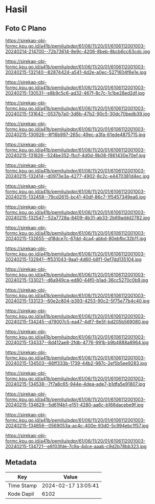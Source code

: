 # Hasil

## Foto C Plano

https://sirekap-obj-formc.kpu.go.id/a41b/pemilu/pdpr/61/06/11/20/01/6106112001003-20240214-214700--72b73614-8e9c-4206-8beb-8bcb6cc63cdc.jpg

https://sirekap-obj-formc.kpu.go.id/a41b/pemilu/pdpr/61/06/11/20/01/6106112001003-20240215-132140--82874424-a541-4d2e-a0ec-5271604f6e1e.jpg

https://sirekap-obj-formc.kpu.go.id/a41b/pemilu/pdpr/61/06/11/20/01/6106112001003-20240215-130531--e8b9c5c6-ad32-467f-8c7c-1c1be28ed2df.jpg

https://sirekap-obj-formc.kpu.go.id/a41b/pemilu/pdpr/61/06/11/20/01/6106112001003-20240215-131642--0537b7a0-3d6b-47b2-90c5-30dc70bedb39.jpg

https://sirekap-obj-formc.kpu.go.id/a41b/pemilu/pdpr/61/06/11/20/01/6106112001003-20240215-130926--8f16b997-265c-49ec-a3fa-61ede4875715.jpg

https://sirekap-obj-formc.kpu.go.id/a41b/pemilu/pdpr/61/06/11/20/01/6106112001003-20240215-131826--524be352-fbcf-4d0d-9b08-f861430e70ef.jpg

https://sirekap-obj-formc.kpu.go.id/a41b/pemilu/pdpr/61/06/11/20/01/6106112001003-20240215-132414--d0973e3a-4277-4902-8c2c-e4470381d4ec.jpg

https://sirekap-obj-formc.kpu.go.id/a41b/pemilu/pdpr/61/06/11/20/01/6106112001003-20240215-132458--79cd2615-bc41-40df-86c7-1f5457349ea6.jpg

https://sirekap-obj-formc.kpu.go.id/a41b/pemilu/pdpr/61/06/11/20/01/6106112001003-20240215-132547--52a7728a-8409-4b31-ab33-2b69addd2782.jpg

https://sirekap-obj-formc.kpu.go.id/a41b/pemilu/pdpr/61/06/11/20/01/6106112001003-20240215-132655--d18dce7c-67dd-4ca4-abbd-80ebfbc32b11.jpg

https://sirekap-obj-formc.kpu.go.id/a41b/pemilu/pdpr/61/06/11/20/01/6106112001003-20240215-132941--ff531043-9aa1-4d60-b8f1-0ef7dd135104.jpg

https://sirekap-obj-formc.kpu.go.id/a41b/pemilu/pdpr/61/06/11/20/01/6106112001003-20240215-133021--d6a949ca-ed80-44f0-b1ad-36cc5270c0b9.jpg

https://sirekap-obj-formc.kpu.go.id/a41b/pemilu/pdpr/61/06/11/20/01/6106112001003-20240215-133123--60e2c804-b393-4253-90c2-5f75e77b4c40.jpg

https://sirekap-obj-formc.kpu.go.id/a41b/pemilu/pdpr/61/06/11/20/01/6106112001003-20240215-134245--d79007c5-ea47-4df7-8e5f-bd205b569080.jpg

https://sirekap-obj-formc.kpu.go.id/a41b/pemilu/pdpr/61/06/11/20/01/6106112001003-20240215-134337--8d412ae8-2fdb-4776-991b-b9b4888a8964.jpg

https://sirekap-obj-formc.kpu.go.id/a41b/pemilu/pdpr/61/06/11/20/01/6106112001003-20240215-134503--66ff333b-1739-44b2-987c-2ef5b5ee9283.jpg

https://sirekap-obj-formc.kpu.go.id/a41b/pemilu/pdpr/61/06/11/20/01/6106112001003-20240215-134538--7f7a8c65-944e-4dea-ade7-b1dfa5e91807.jpg

https://sirekap-obj-formc.kpu.go.id/a41b/pemilu/pdpr/61/06/11/20/01/6106112001003-20240215-134629--5d61f4b1-e151-4280-aa6c-b166dacebe9f.jpg

https://sirekap-obj-formc.kpu.go.id/a41b/pemilu/pdpr/61/06/11/20/01/6106112001003-20240215-134656--0569053a-ac4c-400e-93d0-5c994ebc1f57.jpg

https://sirekap-obj-formc.kpu.go.id/a41b/pemilu/pdpr/61/06/11/20/01/6106112001003-20240215-134721--e8103fde-7c9a-4dce-aaab-c9d2b78bb323.jpg


## Metadata

| Key        | Value               |
| ---------- | ------------------- |
| Time Stamp | 2024-02-17 13:05:41 |
| Kode Dapil | 6102                |




